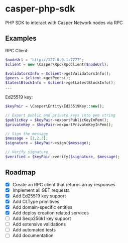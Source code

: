 # casper-php-sdk
PHP SDK to interact with Casper Network nodes via RPC

## Examples
RPC Client:
```php
$nodeUrl = 'http://127.0.0.1:7777';
$client = new \Casper\Rpc\RpcClient($nodeUrl);

$validatorsInfo = $client->getValidatorsInfo();
$peers = $client->getPeers();
$latestBlockInfo = $client->getLatestBlockInfo();
...
```

Ed25519 key:
```php
$keyPair = \Casper\Entity\Ed25519Key::new();

// Export public and private keys into pem string
$publicKey = $keyPair->exportPublicKeyInPem();
$privateKey = $keyPair->exportPrivateKeyInPem();

// Sign the message
$message = [1,2,3];
$signature = $keyPair->sign($message);

// Verify signature
$verified = $keyPair->verify($signature, $message);
```

## Roadmap
- [x] Create an RPC client that returns array responses
- [x] Implement all GET requests
- [x] Add Ed25519 key support
- [x] Add CLType primitives
- [x] Add domain-specific entities
- [x] Add deploy creation related services
- [ ] Add Secp256k1 key support
- [ ] Add extensive validations
- [ ] Add automated tests
- [ ] Add documentation
